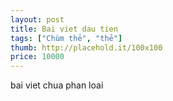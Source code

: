 ```yaml
---
layout: post
title: Bai viet dau tien
tags: ["Chùm thẻ", "thẻ"]
thumb: http://placehold.it/100x100
price: 10000
---
```

bai viet chua phan loai